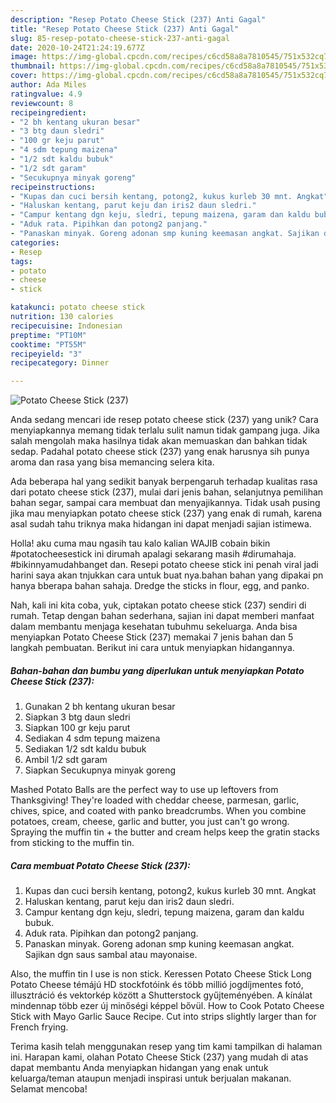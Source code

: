 ```yaml
---
description: "Resep Potato Cheese Stick (237) Anti Gagal"
title: "Resep Potato Cheese Stick (237) Anti Gagal"
slug: 85-resep-potato-cheese-stick-237-anti-gagal
date: 2020-10-24T21:24:19.677Z
image: https://img-global.cpcdn.com/recipes/c6cd58a8a7810545/751x532cq70/potato-cheese-stick-237-foto-resep-utama.jpg
thumbnail: https://img-global.cpcdn.com/recipes/c6cd58a8a7810545/751x532cq70/potato-cheese-stick-237-foto-resep-utama.jpg
cover: https://img-global.cpcdn.com/recipes/c6cd58a8a7810545/751x532cq70/potato-cheese-stick-237-foto-resep-utama.jpg
author: Ada Miles
ratingvalue: 4.9
reviewcount: 8
recipeingredient:
- "2 bh kentang ukuran besar"
- "3 btg daun sledri"
- "100 gr keju parut"
- "4 sdm tepung maizena"
- "1/2 sdt kaldu bubuk"
- "1/2 sdt garam"
- "Secukupnya minyak goreng"
recipeinstructions:
- "Kupas dan cuci bersih kentang, potong2, kukus kurleb 30 mnt. Angkat"
- "Haluskan kentang, parut keju dan iris2 daun sledri."
- "Campur kentang dgn keju, sledri, tepung maizena, garam dan kaldu bubuk."
- "Aduk rata. Pipihkan dan potong2 panjang."
- "Panaskan minyak. Goreng adonan smp kuning keemasan angkat. Sajikan dgn saus sambal atau mayonaise."
categories:
- Resep
tags:
- potato
- cheese
- stick

katakunci: potato cheese stick 
nutrition: 130 calories
recipecuisine: Indonesian
preptime: "PT10M"
cooktime: "PT55M"
recipeyield: "3"
recipecategory: Dinner

---
```



![Potato Cheese Stick (237)](https://img-global.cpcdn.com/recipes/c6cd58a8a7810545/751x532cq70/potato-cheese-stick-237-foto-resep-utama.jpg)

Anda sedang mencari ide resep potato cheese stick (237) yang unik? Cara menyiapkannya memang tidak terlalu sulit namun tidak gampang juga. Jika salah mengolah maka hasilnya tidak akan memuaskan dan bahkan tidak sedap. Padahal potato cheese stick (237) yang enak harusnya sih punya aroma dan rasa yang bisa memancing selera kita.

Ada beberapa hal yang sedikit banyak berpengaruh terhadap kualitas rasa dari potato cheese stick (237), mulai dari jenis bahan, selanjutnya pemilihan bahan segar, sampai cara membuat dan menyajikannya. Tidak usah pusing jika mau menyiapkan potato cheese stick (237) yang enak di rumah, karena asal sudah tahu triknya maka hidangan ini dapat menjadi sajian istimewa.

Holla! aku cuma mau ngasih tau kalo kalian WAJIB cobain bikin #potatocheesestick ini dirumah apalagi sekarang masih #dirumahaja. #bikinnyamudahbanget dan. Resepi potato cheese stick ini penah viral jadi harini saya akan tnjukkan cara untuk buat nya.bahan bahan yang dipakai pn hanya bberapa bahan sahaja. Dredge the sticks in flour, egg, and panko.


Nah, kali ini kita coba, yuk, ciptakan potato cheese stick (237) sendiri di rumah. Tetap dengan bahan sederhana, sajian ini dapat memberi manfaat dalam membantu menjaga kesehatan tubuhmu sekeluarga. Anda bisa menyiapkan Potato Cheese Stick (237) memakai 7 jenis bahan dan 5 langkah pembuatan. Berikut ini cara untuk menyiapkan hidangannya.

<!--inarticleads1-->

##### Bahan-bahan dan bumbu yang diperlukan untuk menyiapkan Potato Cheese Stick (237):

1. Gunakan 2 bh kentang ukuran besar
1. Siapkan 3 btg daun sledri
1. Siapkan 100 gr keju parut
1. Sediakan 4 sdm tepung maizena
1. Sediakan 1/2 sdt kaldu bubuk
1. Ambil 1/2 sdt garam
1. Siapkan Secukupnya minyak goreng


Mashed Potato Balls are the perfect way to use up leftovers from Thanksgiving! They&#39;re loaded with cheddar cheese, parmesan, garlic, chives, spice, and coated with panko breadcrumbs. When you combine potatoes, cream, cheese, garlic and butter, you just can&#39;t go wrong. Spraying the muffin tin + the butter and cream helps keep the gratin stacks from sticking to the muffin tin. 

<!--inarticleads2-->

##### Cara membuat Potato Cheese Stick (237):

1. Kupas dan cuci bersih kentang, potong2, kukus kurleb 30 mnt. Angkat
1. Haluskan kentang, parut keju dan iris2 daun sledri.
1. Campur kentang dgn keju, sledri, tepung maizena, garam dan kaldu bubuk.
1. Aduk rata. Pipihkan dan potong2 panjang.
1. Panaskan minyak. Goreng adonan smp kuning keemasan angkat. Sajikan dgn saus sambal atau mayonaise.


Also, the muffin tin I use is non stick. Keressen Potato Cheese Stick Long Potato Cheese témájú HD stockfotóink és több millió jogdíjmentes fotó, illusztráció és vektorkép között a Shutterstock gyűjteményében. A kínálat mindennap több ezer új minőségi képpel bővül. How to Cook Potato Cheese Stick with Mayo Garlic Sauce Recipe. Cut into strips slightly larger than for French frying. 

Terima kasih telah menggunakan resep yang tim kami tampilkan di halaman ini. Harapan kami, olahan Potato Cheese Stick (237) yang mudah di atas dapat membantu Anda menyiapkan hidangan yang enak untuk keluarga/teman ataupun menjadi inspirasi untuk berjualan makanan. Selamat mencoba!
